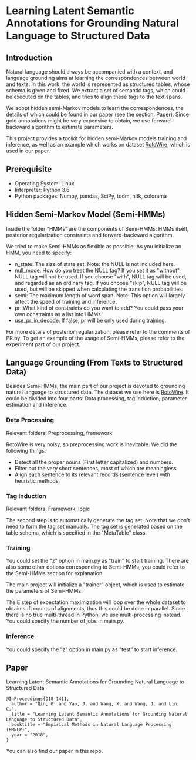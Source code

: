 # Learning Latent Semantic Annotations for Grounding Natural Language to Structured Data

## Introduction

Natural language should always be accompanied with a context,
 and language grounding aims at learning the correspondences between world and texts.
 In this work, the world is represented as structured tables, whose schema is given and fixed.
 We extract a set of semantic tags, which could be executed on the tables,
 and tries to align these tags to the text spans.
 
We adopt hidden semi-Markov models to learn the correspondences, 
the details of which could be found in our paper (see the section: Paper).
Since gold annotations might be very expensive to obtain, 
we use forward-backward algorithm to estimate parameters.

This project provides a toolkit for hidden semi-Markov models training and inference,
as well as an example which works on dataset [RotoWire](https://github.com/harvardnlp/boxscore-data),
which is used in our paper.

## Prerequisite

+ Operating System: Linux
+ Interpreter: Python 3.6
+ Python packages: Numpy, pandas, SciPy, tqdm, nltk, colorama


## Hidden Semi-Markov Model (Semi-HMMs)

Inside the folder "HMMs" are the components of Semi-HMMs: HMMs itself, 
posterior regularization constraints and forward-backward algorithm.

We tried to make Semi-HMMs as flexible as possible. As you initialize an HMM, 
you need to specify:

+ n_state: The size of state set. Note: the NULL is not included here.
+ null_mode: How do you treat the NULL tag? 
If you set it as "without", NULL tag will not be used. 
If you choose "with", NULL tag will be used, and regarded as an ordinary tag.
If you choose "skip", NULL tag will be used, but will be skipped when calculating the transition probabilities.
+ semi: The maximum length of word span. 
Note: This option will largely affect the speed of training and inference.
+ pr: What kind of constraints do you want to add? 
You could pass your own constraints as a list into HMMs.
+ use_pr_in_decode: If false, pr will be only used during training.

For more details of posterior regularization, 
please refer to the comments of PR.py.
To get an example of the usage of Semi-HMMs, please refer to the experiment part of our project.

## Language Grounding (From Texts to Structured Data)

Besides Semi-HMMs, the main part of our project is devoted to grounding natural language to structured data. 
The dataset we use here is [RotoWire](https://github.com/harvardnlp/boxscore-data).
It could be divided into four parts: 
Data processing, tag induction, parameter estimation and inference.

### Data Processing

Relevant folders: Preprocessing, framework

RotoWire is very noisy, so preprocessing work is inevitable. We did the following things:

+ Detect all the proper nouns (First letter capitalized) and numbers.
+ Filter out the very short sentences, most of which are meaningless.
+ Align each sentence to its relevant records (sentence level) with heuristic methods.

### Tag Induction

Relevant folders: Framework, logic

The second step is to automatically generate the tag set.
Note that we don't need to form the tag set manually.
The tag set is generated based on the table schema, 
which is specified in the "MetaTable" class.

### Training

You could set the "z" option in main.py as "train" to start training.
There are also some other options corresponding to Semi-HMMs, 
you could refer to the Semi-HMMs section for explanation.

The main project will initialize a "trainer" object, 
which is used to estimate the parameters of Semi-HMMs.

The E step of expectation maximization will loop over 
the whole dataset to obtain soft counts of alignments, 
thus this could be done in parallel.
Since there is no true multi-thread in Python,
we use multi-processing instead.
You could specify the number of jobs in main.py.

### Inference

You could specify the "z" option in main.py as "test" to start inference.

## Paper

Learning Latent Semantic Annotations for Grounding Natural Language to Structured Data

    @InProceedings{D18-1411,
      author = "Qin, G. and Yao, J. and Wang, X. and Wang, J. and Lin, C.",
      title = "Learning Latent Semantic Annotations for Grounding Natural Language to Structured Data",
      booktitle = "Empirical Methods in Natural Language Processing (EMNLP)",
      year = "2018",
    }

You can also find our paper in this repo.
